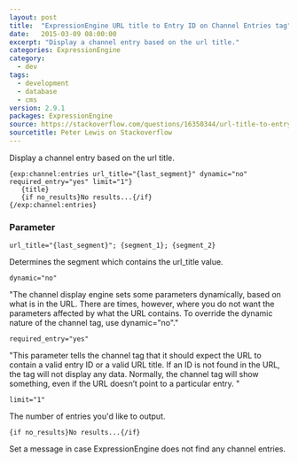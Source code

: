 ```yaml
---
layout: post
title:  "ExpressionEngine URL title to Entry ID on Channel Entries tag"
date:   2015-03-09 08:00:00
excerpt: "Display a channel entry based on the url title."
categories: ExpressionEngine
category:
  - dev
tags:
  - development
  - database
  - cms
version: 2.9.1
packages: ExpressionEngine
source: https://stackoverflow.com/questions/16350344/url-title-to-entry-id-on-channel-entries-tag
sourcetitle: Peter Lewis on Stackoverflow
---
```


Display a channel entry based on the url title.

    {exp:channel:entries url_title="{last_segment}" dynamic="no" required_entry="yes" limit="1"}
       {title}
       {if no_results}No results...{/if}
    {/exp:channel:entries}

### Parameter

    url_title="{last_segment}"; {segment_1}; {segment_2}

Determines the segment which contains the url_title value.

    dynamic="no"

"The channel display engine sets some parameters dynamically, based on what is in the URL. There are times, however, where you do not want the parameters affected by what the URL contains. To override the dynamic nature of the channel tag, use dynamic="no"."

    required_entry="yes"

"This parameter tells the channel tag that it should expect the URL to contain a valid entry ID or a valid URL title. If an ID is not found in the URL, the tag will not display any data. Normally, the channel tag will show something, even if the URL doesn’t point to a particular entry. "

    limit="1"

The number of entries you'd like to output.

    {if no_results}No results...{/if}

Set a message in case ExpressionEngine does not find any channel entries.

[Wiki01]: https://ellislab.com/expressionengine/user-guide/add-ons/channel/channel_entries.html#dynamic
[Wiki02]: https://ellislab.com/expressionengine/user-guide/add-ons/channel/channel_entries.html#require-entry
